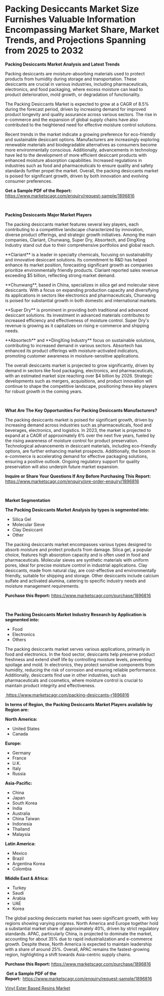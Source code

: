 <p><h1>Packing Desiccants Market Size Furnishes Valuable Information Encompassing Market Share, Market Trends, and Projections Spanning from 2025 to 2032</h1></p><p><strong>Packing Desiccants Market Analysis and Latest Trends</strong></p>
<p><p>Packing desiccants are moisture-absorbing materials used to protect products from humidity during storage and transportation. These desiccants are crucial in various industries, including pharmaceuticals, electronics, and food packaging, where excess moisture can lead to product deterioration, mold growth, or degradation of functionality. </p><p>The Packing Desiccants Market is expected to grow at a CAGR of 8.5% during the forecast period, driven by increasing demand for improved product longevity and quality assurance across various sectors. The rise in e-commerce and the expansion of global supply chains have also contributed to the heightened need for effective moisture control solutions. </p><p>Recent trends in the market indicate a growing preference for eco-friendly and sustainable desiccant options. Manufacturers are increasingly exploring renewable materials and biodegradable alternatives as consumers become more environmentally conscious. Additionally, advancements in technology have led to the development of more efficient desiccant products with enhanced moisture absorption capabilities. Increased regulations in industries such as food and pharmaceuticals to ensure quality and safety standards further propel the market. Overall, the packing desiccants market is poised for significant growth, driven by both innovation and evolving consumer preferences.</p></p>
<p><strong>Get a Sample PDF of the Report:&nbsp;</strong> <a href="https://www.marketscagr.com/enquiry/request-sample/1896816?utm_campaign=1920&utm_medium=2&utm_source=Github&utm_content=ia&utm_term=15022025&utm_id=packing-desiccants">https://www.marketscagr.com/enquiry/request-sample/1896816</a></p>
<p>&nbsp;</p>
<p><strong>Packing Desiccants Major Market Players</strong></p>
<p><p>The packing desiccants market features several key players, each contributing to a competitive landscape characterized by innovation, diverse product offerings, and strategic growth initiatives. Among the main companies, Clariant, Chunwang, Super Dry, Absortech, and DingXing Industry stand out due to their comprehensive portfolios and global reach.</p><p>**Clariant** is a leader in specialty chemicals, focusing on sustainability and innovative desiccant solutions. Its commitment to R&D has helped enhance its market position, forecasting significant growth as companies prioritize environmentally friendly products. Clariant reported sales revenue exceeding $5 billion, reflecting strong market demand.</p><p>**Chunwang**, based in China, specializes in silica gel and molecular sieve desiccants. With a focus on expanding production capacity and diversifying its applications in sectors like electronics and pharmaceuticals, Chunwang is poised for substantial growth in both domestic and international markets.</p><p>**Super Dry** is prominent in providing both traditional and advanced desiccant solutions. Its investment in advanced materials contributes to increased efficiency and effectiveness of moisture control. Super Dry's revenue is growing as it capitalizes on rising e-commerce and shipping needs.</p><p>**Absortech** and **DingXing Industry** focus on sustainable solutions, contributing to increased demand in various sectors. Absortech has enhanced its product offerings with moisture-activated indicators, promoting customer awareness in moisture-sensitive applications.</p><p>The overall desiccants market is projected to grow significantly, driven by demand in sectors like food packaging, electronics, and pharmaceuticals, with an estimated market size reaching over $4 billion by 2026. Strategic developments such as mergers, acquisitions, and product innovation will continue to shape the competitive landscape, positioning these key players for robust growth in the coming years.</p></p>
<p>&nbsp;</p>
<p><strong>What Are The Key Opportunities For Packing Desiccants Manufacturers?</strong></p>
<p><p>The packing desiccants market is poised for significant growth, driven by increasing demand across industries such as pharmaceuticals, food and beverages, electronics, and logistics. In 2023, the market is projected to expand at a CAGR of approximately 6% over the next five years, fueled by the rising awareness of moisture control for product preservation. Technological advancements in desiccant materials, including eco-friendly options, are further enhancing market prospects. Additionally, the boom in e-commerce is accelerating demand for effective packaging solutions, ensuring a positive outlook. Ongoing regulatory support for quality preservation will also underpin future market expansion.</p></p>
<p><strong>Inquire or Share Your Questions If Any Before Purchasing This Report:</strong> <a href="https://www.marketscagr.com/enquiry/pre-order-enquiry/1896816?utm_campaign=1920&utm_medium=2&utm_source=Github&utm_content=ia&utm_term=15022025&utm_id=packing-desiccants">https://www.marketscagr.com/enquiry/pre-order-enquiry/1896816</a></p>
<p>&nbsp;</p>
<p><strong>Market Segmentation</strong></p>
<p><strong>The Packing Desiccants Market Analysis by types is segmented into:</strong></p>
<p><ul><li>Silica Gel</li><li>Molecular Sieve</li><li>Clay Desiccant</li><li>Other</li></ul></p>
<p><p>The packing desiccants market encompasses various types designed to absorb moisture and protect products from damage. Silica gel, a popular choice, features high absorption capacity and is often used in food and pharmaceuticals. Molecular sieves are synthetic materials with uniform pores, ideal for precise moisture control in industrial applications. Clay desiccants, made from natural clay, are cost-effective and environmentally friendly, suitable for shipping and storage. Other desiccants include calcium sulfate and activated alumina, catering to specific industry needs and moisture management requirements.</p></p>
<p><strong>Purchase this Report:&nbsp;</strong><a href="https://www.marketscagr.com/purchase/1896816?utm_campaign=1920&utm_medium=2&utm_source=Github&utm_content=ia&utm_term=15022025&utm_id=packing-desiccants">https://www.marketscagr.com/purchase/1896816</a></p>
<p>&nbsp;</p>
<p><strong>The Packing Desiccants Market Industry Research by Application is segmented into:</strong></p>
<p><ul><li>Food</li><li>Electronics</li><li>Others</li></ul></p>
<p><p>The packing desiccants market serves various applications, primarily in food and electronics. In the food sector, desiccants help preserve product freshness and extend shelf life by controlling moisture levels, preventing spoilage and mold. In electronics, they protect sensitive components from humidity, reducing the risk of corrosion and ensuring reliable performance. Additionally, desiccants find use in other industries, such as pharmaceuticals and cosmetics, where moisture control is crucial to maintain product integrity and effectiveness.</p></p>
<p><a href="https://www.marketscagr.com/packing-desiccants-r1896816?utm_campaign=1920&utm_medium=2&utm_source=Github&utm_content=ia&utm_term=15022025&utm_id=packing-desiccants">&nbsp;https://www.marketscagr.com/packing-desiccants-r1896816</a></p>
<p><strong>In terms of Region, the Packing Desiccants Market Players available by Region are:</strong></p>
<p>
    <p> <strong> North America: </strong>
        <ul>
            <li>United States</li>
            <li>Canada</li>
        </ul>
        </p> 
    <p> <strong> Europe: </strong>
        <ul>
            <li>Germany</li>
            <li>France</li>
            <li>U.K.</li>
            <li>Italy</li>
            <li>Russia</li>
        </ul>
        </p> 
    <p> <strong> Asia-Pacific: </strong>
        <ul>
            <li>China</li>
            <li>Japan</li>
            <li>South Korea</li>
            <li>India</li>
            <li>Australia</li>
            <li>China Taiwan</li>
            <li>Indonesia</li>
            <li>Thailand</li>
            <li>Malaysia</li>
        </ul>
        </p> 
    <p> <strong> Latin America: </strong>
        <ul>
            <li>Mexico</li>
            <li>Brazil</li>
            <li>Argentina Korea</li>
            <li>Colombia</li>
        </ul>
        </p> 
    <p> <strong> Middle East & Africa: </strong>
        <ul>
            <li>Turkey</li>
            <li>Saudi</li>
            <li>Arabia</li>
            <li>UAE</li>
            <li>Korea</li>
        </ul>
    </p>
    </p>
<p><p>The global packing desiccants market has seen significant growth, with key regions showing varying progress. North America and Europe together hold a substantial market share of approximately 40%, driven by strict regulatory standards. APAC, particularly China, is projected to dominate the market, accounting for about 35% due to rapid industrialization and e-commerce growth. Despite these, North America is expected to maintain leadership with a share of around 25%. Overall, APAC remains the fastest-growing region, highlighting a shift towards Asia-centric supply chains.</p></p>
<p><strong>Purchase this Report: </strong><a href="https://www.marketscagr.com/purchase/1896816?utm_campaign=1920&utm_medium=2&utm_source=Github&utm_content=ia&utm_term=15022025&utm_id=packing-desiccants">https://www.marketscagr.com/purchase/1896816</a></p>
<p>&nbsp;<strong>Get a Sample PDF of the Report:&nbsp;&nbsp;</strong><a href="https://www.marketscagr.com/enquiry/request-sample/1896816?utm_campaign=1920&utm_medium=2&utm_source=Github&utm_content=ia&utm_term=15022025&utm_id=packing-desiccants">https://www.marketscagr.com/enquiry/request-sample/1896816</a></p>
<p><strong></strong></p>
<p><p><a href="https://github.com/JakirUddin511/Market-Research-Report-List-1/blob/main/vinyl-ester-based-resins-market.md?utm_campaign=1920&utm_medium=2&utm_source=Github&utm_content=ia&utm_term=15022025&utm_id=packing-desiccants">Vinyl Ester Based Resins Market</a></p></p>